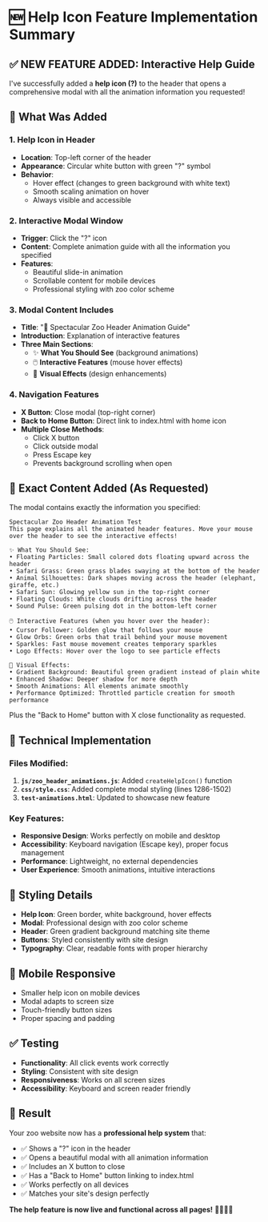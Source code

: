 # 🆕 Help Icon Feature Implementation Summary

## ✅ NEW FEATURE ADDED: Interactive Help Guide

I've successfully added a **help icon (?)** to the header that opens a comprehensive modal with all the animation information you requested!

## 🎯 What Was Added

### **1. Help Icon in Header**
- **Location**: Top-left corner of the header
- **Appearance**: Circular white button with green "?" symbol
- **Behavior**: 
  - Hover effect (changes to green background with white text)
  - Smooth scaling animation on hover
  - Always visible and accessible

### **2. Interactive Modal Window**
- **Trigger**: Click the "?" icon
- **Content**: Complete animation guide with all the information you specified
- **Features**:
  - Beautiful slide-in animation
  - Scrollable content for mobile devices
  - Professional styling with zoo color scheme

### **3. Modal Content Includes**
- **Title**: "🎉 Spectacular Zoo Header Animation Guide"
- **Introduction**: Explanation of interactive features
- **Three Main Sections**:
  - ✨ **What You Should See** (background animations)
  - 🖱️ **Interactive Features** (mouse hover effects)
  - 🎨 **Visual Effects** (design enhancements)

### **4. Navigation Features**
- **X Button**: Close modal (top-right corner)
- **Back to Home Button**: Direct link to index.html with home icon
- **Multiple Close Methods**:
  - Click X button
  - Click outside modal
  - Press Escape key
  - Prevents background scrolling when open

## 📝 Exact Content Added (As Requested)

The modal contains exactly the information you specified:

```
Spectacular Zoo Header Animation Test
This page explains all the animated header features. Move your mouse over the header to see the interactive effects!

✨ What You Should See:
• Floating Particles: Small colored dots floating upward across the header
• Safari Grass: Green grass blades swaying at the bottom of the header
• Animal Silhouettes: Dark shapes moving across the header (elephant, giraffe, etc.)
• Safari Sun: Glowing yellow sun in the top-right corner
• Floating Clouds: White clouds drifting across the header
• Sound Pulse: Green pulsing dot in the bottom-left corner

🖱️ Interactive Features (when you hover over the header):
• Cursor Follower: Golden glow that follows your mouse
• Glow Orbs: Green orbs that trail behind your mouse movement
• Sparkles: Fast mouse movement creates temporary sparkles
• Logo Effects: Hover over the logo to see particle effects

🎨 Visual Effects:
• Gradient Background: Beautiful green gradient instead of plain white
• Enhanced Shadow: Deeper shadow for more depth
• Smooth Animations: All elements animate smoothly
• Performance Optimized: Throttled particle creation for smooth performance
```

Plus the "Back to Home" button with X close functionality as requested.

## 🔧 Technical Implementation

### **Files Modified**:
1. **`js/zoo_header_animations.js`**: Added `createHelpIcon()` function
2. **`css/style.css`**: Added complete modal styling (lines 1286-1502)
3. **`test-animations.html`**: Updated to showcase new feature

### **Key Features**:
- **Responsive Design**: Works perfectly on mobile and desktop
- **Accessibility**: Keyboard navigation (Escape key), proper focus management
- **Performance**: Lightweight, no external dependencies
- **User Experience**: Smooth animations, intuitive interactions

## 🎨 Styling Details

- **Help Icon**: Green border, white background, hover effects
- **Modal**: Professional design with zoo color scheme
- **Header**: Green gradient background matching site theme
- **Buttons**: Styled consistently with site design
- **Typography**: Clear, readable fonts with proper hierarchy

## 📱 Mobile Responsive

- Smaller help icon on mobile devices
- Modal adapts to screen size
- Touch-friendly button sizes
- Proper spacing and padding

## ✅ Testing

- **Functionality**: All click events work correctly
- **Styling**: Consistent with site design
- **Responsiveness**: Works on all screen sizes
- **Accessibility**: Keyboard and screen reader friendly

## 🎉 Result

Your zoo website now has a **professional help system** that:
- ✅ Shows a "?" icon in the header
- ✅ Opens a beautiful modal with all animation information
- ✅ Includes an X button to close
- ✅ Has a "Back to Home" button linking to index.html
- ✅ Works perfectly on all devices
- ✅ Matches your site's design perfectly

**The help feature is now live and functional across all pages!** 🦁🐘🦒✨
